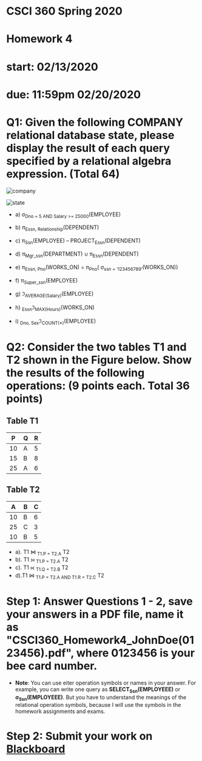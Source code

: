 # CSCI 360 Spring 2020
# Homework 4
# start: 02/13/2020
# due: 11:59pm 02/20/2020

# Q1: Given the following COMPANY relational database state, please display the result of each query specified by a relational algebra expression. (Total 64)

![company](https://d2vlcm61l7u1fs.cloudfront.net/media%2F500%2F500decc6-d150-4a9e-bca8-b1c219adb1de%2FphpahrxoM.png)

![state](https://d2vlcm61l7u1fs.cloudfront.net/media%2F605%2F6052c100-6ddb-4570-8c74-bff61d413d87%2FphpDnEFxK.png)


+ a) σ<sub>Dno = 5 AND Salary >= 25000</sub>(EMPLOYEE)
+ b) π<sub>Essn, Relationship</sub>(DEPENDENT)
+ c) π<sub>Ssn</sub>(EMPLOYEE) – PROJECT<sub>Essn</sub>(DEPENDENT)
+ d) π<sub>Mgr_ssn</sub>(DEPARTMENT) ∪ π<sub>Essn</sub>(DEPENDENT)

+ e) π<sub>Essn, Pno</sub>(WORKS_ON) ÷ π<sub>Pno</sub>( σ<sub>ssn = ‘123456789’</sub>(WORKS_ON))

+ f) π<sub>Super_ssn</sub>(EMPLOYEE)

+ g) ℑ<sub>AVERAGE(Salary)</sub>(EMPLOYEE)
+ h) <sub>Essn</sub>ℑ<sub>MAX(Hours)</sub>(WORKS_ON)
+ i) <sub>Dno, Sex</sub>ℑ<sub>COUNT(*)</sub>(EMPLOYEE)


# Q2: Consider the two tables T1 and T2 shown in the Figure below. Show the results of the following operations: (9 points each. Total 36 points)

## Table T1

|P|Q|R|
|----|----|----|
|10|A|5|
|15|B|8|
|25|A|6|


## Table T2

|A|B|C|
|----|----|----|
|10|B|6|
|25|C|3|
|10|B|5|


+ a). T1 ⋈ <sub>T1.P = T2.A</sub> T2
+ b). T1 ⟕ <sub>T1.P = T2.A</sub> T2
+ c). T1 ⟖ <sub>T1.Q = T2.B</sub> T2
+ d).T1 ⋈ <sub>T1.P = T2.A AND T1.R = T2.C</sub> T2





# Step 1: Answer Questions 1 - 2, save your answers in a PDF file, name it as "CSCI360_Homework4_JohnDoe(0123456).pdf", where 0123456 is your bee card number.

+ **Note**: You can use eiter operation symbols or names in your answer. For example, you can write one query as **SELECT<sub>Ssn</sub>(EMPLOYEEE)** or **σ<sub>Ssn</sub>(EMPLOYEEE)**. But you have to understand the meanings of the relational operation symbols, because I will use the symbols in the homework assignments and exams.

# Step 2: Submit your work on [Blackboard](https://blackboard.sau.edu/webapps/login/)
